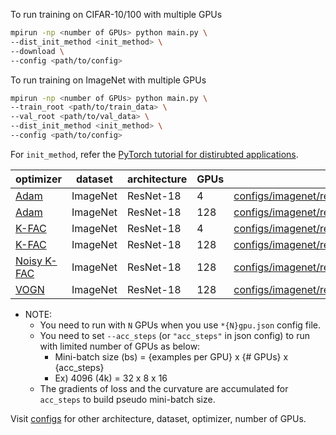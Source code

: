 To run training on CIFAR-10/100 with multiple GPUs

```bash
mpirun -np <number of GPUs> python main.py \
--dist_init_method <init_method> \
--download \
--config <path/to/config>  
```

To run training on ImageNet with multiple GPUs

```bash
mpirun -np <number of GPUs> python main.py \
--train_root <path/to/train_data> \
--val_root <path/to/val_data> \
--dist_init_method <init_method> \
--config <path/to/config> 
```
For `init_method`, refer the [PyTorch tutorial for distirubted applications](https://pytorch.org/tutorials/intermediate/dist_tuto.html).

| optimizer | dataset | architecture | GPUs | config file path |
| --- | --- | --- | --- | --- |
| [Adam](https://arxiv.org/abs/1412.6980) | ImageNet | ResNet-18 | 4 | [configs/imagenet/resnet18_adam_bs4k_4gpu.json](https://github.com/cybertronai/pytorch-sso/blob/master/examples/distributed/classification/configs/imagenet/resnet18_adam_bs4k_4gpu.json) |
| [Adam](https://arxiv.org/abs/1412.6980) | ImageNet | ResNet-18 | 128 | [configs/imagenet/resnet18_adam_bs4k_128gpu.json](https://github.com/cybertronai/pytorch-sso/blob/master/examples/distributed/classification/configs/imagenet/resnet18_adam_bs4k_128gpu.json) |
| [K-FAC](https://arxiv.org/abs/1503.05671) | ImageNet | ResNet-18 | 4 | [configs/imagenet/resnet18_kfac_bs4k_4gpu.json](https://github.com/cybertronai/pytorch-sso/blob/master/examples/distributed/classification/configs/imagenet/resnet18_kfac_bs4k_4gpu.json) |
| [K-FAC](https://arxiv.org/abs/1503.05671)| ImageNet | ResNet-18 | 128 | [configs/imagenet/resnet18_kfac_bs4k_128gpu.json](https://github.com/cybertronai/pytorch-sso/blob/master/examples/distributed/classification/configs/imagenet/resnet18_kfac_bs4k_128gpu.json) |
| [Noisy K-FAC](https://arxiv.org/abs/1712.02390)| ImageNet | ResNet-18 | 128 | [configs/imagenet/resnet18_noisykfac_bs4k_128gpu.json](https://github.com/cybertronai/pytorch-sso/blob/master/examples/distributed/classification/configs/imagenet/resnet18_noisykfac_bs4k_128gpu.json) |
| [VOGN](https://arxiv.org/abs/1806.04854)| ImageNet | ResNet-18 | 128 | [configs/imagenet/resnet18_vogn_bs4k_128gpu.json](https://github.com/cybertronai/pytorch-sso/blob/master/examples/distributed/classification/configs/imagenet/resnet18_vogn_bs4k_128gpu.json) |

- NOTE:
  - You need to run with `N` GPUs when you use `*{N}gpu.json` config file.
  - You need to set `--acc_steps` (or `"acc_steps"` in json config) to run with limited number of GPUs as below:
    - Mini-batch size (bs) = {examples per GPU} x {# GPUs} x {acc_steps}
    - Ex) 4096 (4k) = 32 x 8 x 16
  - The gradients of loss and the curvature are accumulated for `acc_steps` to build pseudo mini-batch size. 

Visit [configs](https://github.com/cybertronai/pytorch-sso/blob/master/examples/distributed/classification/configs) for other architecture, dataset, optimizer, number of GPUs.
